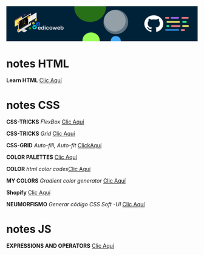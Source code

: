 
<img src="https://github.com/edicoweb/notes/blob/main/eb.png" alt="CSS 2020">

# notes HTML

**Learn HTML** [Clic Aquí](https://www.w3schools.com/html/default.asp)

# notes CSS

**CSS-TRICKS** *FlexBox* [Clic Aquí](https://css-tricks.com/snippets/css/a-guide-to-flexbox/)

**CSS-TRICKS** *Grid* [Clic Aquí](https://css-tricks.com/snippets/css/complete-guide-grid/)

**CSS-GRID** *Auto-fill, Auto-fit* [ClickAquí](https://css-tricks.com/auto-sizing-columns-css-grid-auto-fill-vs-auto-fit/)

**COLOR PALETTES** [Clic Aquí](https://colorhunt.co/)

**COLOR** *html color codes*[Clic Aquí](https://htmlcolorcodes.com/)

**MY COLORS** *Gradient color generator* [Clic Aquí](https://mycolor.space/)

**Shopify** [Clic Aquí](https://polaris.shopify.com/design/design)

**NEUMORFISMO** *Generar código CSS Soft -UI* [Clic Aquí](https://neumorphism.io/#e0e0e0)

# notes JS

**EXPRESSIONS AND OPERATORS** [Clic Aquí](https://developer.mozilla.org/en-US/docs/Web/JavaScript/Guide/Expressions_and_Operators)
